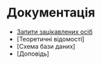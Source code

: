 # Документація

* [Запити зацікавлених осіб](request/README.md)
* [Теоретичні відомості]
* [Схема бази даних]
* [Доповідь]
